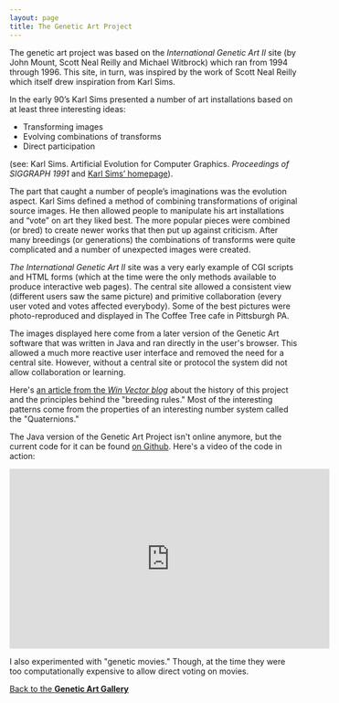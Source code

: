 ```yaml
---
layout: page
title: The Genetic Art Project
---
```


The genetic art project was based on the *International Genetic Art II* site (by John Mount, Scott Neal Reilly  and Michael Witbrock) which ran from 1994 through 1996.  This site, in turn, was inspired by the work of Scott Neal Reilly which itself drew inspiration from Karl Sims. 

In the early 90’s Karl Sims presented a number of art installations based on at least three interesting ideas:

* Transforming images
* Evolving combinations of transforms
* Direct participation

(see: Karl Sims. Artificial Evolution for Computer Graphics. *Proceedings of SIGGRAPH 1991* and [Karl Sims’ homepage](http://www.karlsims.com/genetic-images.html)).

The part that caught a number of people’s imaginations was the evolution aspect. Karl Sims defined a method of combining transformations of original source images. He then allowed people to manipulate his art installations and “vote” on art they liked best. The more popular pieces were combined (or bred) to create newer works that then put up against criticism. After many breedings (or generations) the combinations of transforms were quite complicated and a number of unexpected images were created.
	
*The International Genetic Art II* site was a very early example of CGI scripts and HTML forms (which at the time were the only methods available to produce interactive web pages). The central site allowed a consistent view (different users saw the same picture) and primitive collaboration (every user voted and votes affected everybody). Some of the best pictures were photo-reproduced and displayed in The Coffee Tree cafe in Pittsburgh PA. 

The images displayed here come from a later version of the Genetic Art software that was written in Java and ran directly in the user's browser. This allowed a much more reactive user interface and removed the need for a central site. However, without a central site or protocol the system did not allow collaboration or learning.

Here's [an article from the *Win Vector blog*](https://win-vector.com/2009/06/01/what-is-genetic-art/) about the history of this project and the principles behind the "breeding rules." Most of the interesting patterns come from the properties of an interesting number system called the "Quaternions."

The Java version of the Genetic Art Project isn't online anymore, but the current code for it can be found [on Github](https://github.com/JohnMount/Gart). Here's a video of the code in action:

<p style="text-align:center;"><iframe width="560" height="315" src="https://www.youtube.com/embed/5_mP_YWIKEY" frameborder="0" allow="accelerometer; autoplay; encrypted-media; gyroscope; picture-in-picture" allowfullscreen></iframe></p>

I also experimented with "genetic movies."  Though, at the time they were too computationally expensive to allow direct voting on movies.

[Back to the **Genetic Art Gallery**](index.md)